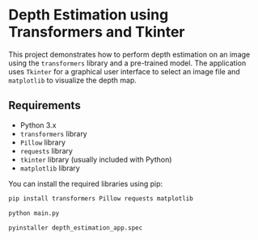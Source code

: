 # Depth Estimation using Transformers and Tkinter

This project demonstrates how to perform depth estimation on an image using the `transformers` library and a pre-trained model. The application uses `Tkinter` for a graphical user interface to select an image file and `matplotlib` to visualize the depth map.

## Requirements

- Python 3.x
- `transformers` library
- `Pillow` library
- `requests` library
- `tkinter` library (usually included with Python)
- `matplotlib` library

You can install the required libraries using pip:

```sh
pip install transformers Pillow requests matplotlib

python main.py

pyinstaller depth_estimation_app.spec